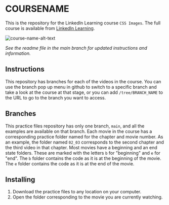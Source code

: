 # COURSENAME

This is the repository for the LinkedIn Learning course `CSS Images`. The full course is available from [LinkedIn Learning][lil-course-url].

![course-name-alt-text][lil-thumbnail-url]

_See the readme file in the main branch for updated instructions and information._

## Instructions

This repository has branches for each of the videos in the course. You can use the branch pop up menu in github to switch to a specific branch and take a look at the course at that stage, or you can add `/tree/BRANCH_NAME` to the URL to go to the branch you want to access.

## Branches

This practice files repository has only one branch, `main`, and all the examples are available on that branch. Each movie in the course has a corresponding practice folder named for the chapter and movie number. As an example, the folder named `02_03` corresponds to the second chapter and the third video in that chapter.
Most movies have a beginning and an end state folders. These are marked with the letters `b` for "beginning" and `e` for "end". The `b` folder contains the code as it is at the beginning of the movie. The `e` folder contains the code as it is at the end of the movie.

## Installing

1. Download the practice files to any location on your computer.
2. Open the folder corresponding to the movie you are currently watching.

[0]: # "Replace these placeholder URLs with actual course URLs"
[lil-course-url]: https://www.linkedin.com/learning/
[lil-thumbnail-url]: http://
